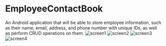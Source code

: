 # EmployeeContactBook
An Android application that will be able to store employee information, such as their name, email, address, and phone number with unique IDs, as well as perform CRUD operations on them.
![screen1](https://user-images.githubusercontent.com/121970119/218272957-aa08ce3d-1a4b-4431-8245-9ef8ae15af66.JPG)
![screen2](https://user-images.githubusercontent.com/121970119/218272969-5d735aa1-465c-4370-813f-3512831732d4.JPG)
![screen3](https://user-images.githubusercontent.com/121970119/218272974-c8dee00d-ba44-4321-9c22-e888cbb63a0d.JPG)
![screen4](https://user-images.githubusercontent.com/121970119/218272985-ae290152-c1cb-4c9d-a203-696f9dd8aa80.JPG)
